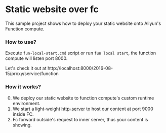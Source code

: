 # Static website over fc

This sample project shows how to deploy your static website onto Aliyun's Function compute.

### How to use?

Execute `fun-local-start.cmd` script or run `fun local start`, the function compute will listen port 8000.

Let's check it out at http://localhost:8000/2016-08-15/proxy/service/function

### How it works?

0. We deploy our static website to function compute's custom runtime environment.
0. We start a light-weight [http-server](https://www.npmjs.com/package/http-server) to host our content at port 9000 inside FC.
0. Fc forward outside's request to inner server, thus your content is showing.
